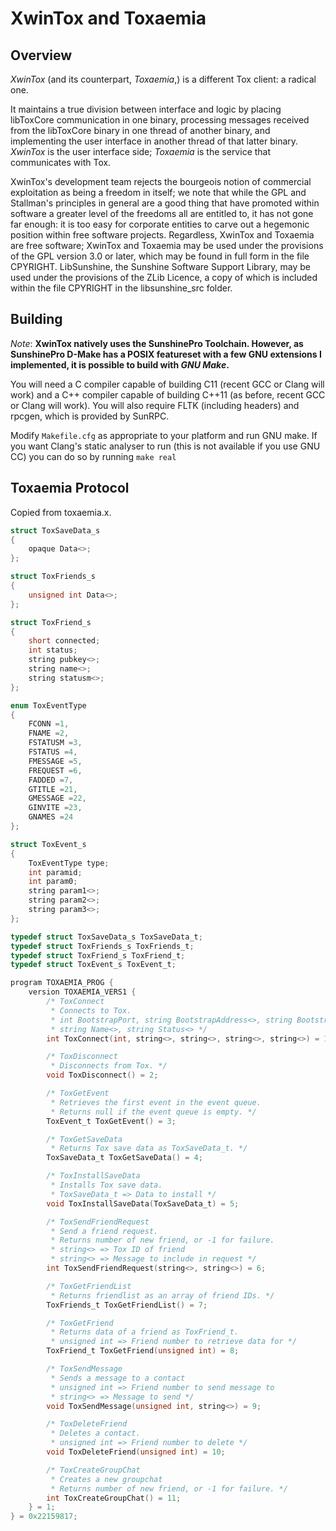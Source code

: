XwinTox and Toxaemia
==============

Overview
--------------

*XwinTox* (and its counterpart, *Toxaemia*,) is a different Tox client: 
a radical one. 

It maintains a true division between interface and logic by placing libToxCore 
communication in one binary, processing messages received from the libToxCore 
binary in one thread of another binary, and implementing the user interface in 
another thread of that latter binary. *XwinTox* is the user interface side; 
*Toxaemia* is the service that communicates with Tox.

XwinTox's development team rejects the bourgeois notion of commercial exploitation
as being a freedom in itself; we note that while the GPL and Stallman's principles
in general are a good thing that have promoted within software a greater level of
the freedoms all are entitled to, it has not gone far enough: it is too easy for
corporate entities to carve out a hegemonic position within free software projects.
Regardless, XwinTox and Toxaemia are free software; XwinTox and Toxaemia may be 
used under the provisions of the GPL version 3.0 or later, which may be found in 
full form in the file CPYRIGHT. LibSunshine, the Sunshine Software Support Library,
may be used under the provisions of the ZLib Licence, a copy of which is included
within the file CPYRIGHT in the libsunshine_src folder.


Building
--------------

*Note*: **XwinTox natively uses the SunshinePro Toolchain.
However, as SunshinePro D-Make has a POSIX featureset with a few
GNU extensions I implemented, it is possible to build with *GNU Make*.**

You will need a C compiler capable of building C11 (recent GCC or Clang will
work) and a C++ compiler capable of building C++11 (as before, recent GCC or
Clang will work). You will also require FLTK (including headers) and rpcgen,
which is provided by SunRPC.

Modify ```Makefile.cfg``` as appropriate to your platform and run GNU make.
If you want Clang's static analyser to run (this is not available if you use GNU
CC) you can do so by running ```make real```

Toxaemia Protocol
--------------

Copied from toxaemia.x.

```c
struct ToxSaveData_s
{
	opaque Data<>;
};

struct ToxFriends_s
{
	unsigned int Data<>;
};

struct ToxFriend_s
{
	short connected;
	int status;
	string pubkey<>;
	string name<>;
	string statusm<>;
};

enum ToxEventType
{
	FCONN =1,
	FNAME =2,
	FSTATUSM =3,
	FSTATUS =4,
	FMESSAGE =5,
	FREQUEST =6,
	FADDED =7,
	GTITLE =21,
	GMESSAGE =22,
	GINVITE =23,
	GNAMES =24
};

struct ToxEvent_s
{
	ToxEventType type;
	int paramid;
	int param0;
	string param1<>;
	string param2<>;
	string param3<>;
};

typedef struct ToxSaveData_s ToxSaveData_t;
typedef struct ToxFriends_s ToxFriends_t;
typedef struct ToxFriend_s ToxFriend_t;
typedef struct ToxEvent_s ToxEvent_t;

program TOXAEMIA_PROG {
	version TOXAEMIA_VERS1 {
		/* ToxConnect
		 * Connects to Tox.
		 * int BootstrapPort, string BootstrapAddress<>, string BootstrapKey<>, 
		 * string Name<>, string Status<> */
		int ToxConnect(int, string<>, string<>, string<>, string<>) = 1;

		/* ToxDisconnect
		 * Disconnects from Tox. */
		void ToxDisconnect() = 2;

		/* ToxGetEvent
		 * Retrieves the first event in the event queue.
		 * Returns null if the event queue is empty. */
		ToxEvent_t ToxGetEvent() = 3;

		/* ToxGetSaveData
		 * Returns Tox save data as ToxSaveData_t. */
		ToxSaveData_t ToxGetSaveData() = 4;

		/* ToxInstallSaveData
		 * Installs Tox save data.
		 * ToxSaveData_t => Data to install */
		void ToxInstallSaveData(ToxSaveData_t) = 5;

		/* ToxSendFriendRequest
		 * Send a friend request.
		 * Returns number of new friend, or -1 for failure.
		 * string<> => Tox ID of friend
		 * string<> => Message to include in request */
		int ToxSendFriendRequest(string<>, string<>) = 6;

		/* ToxGetFriendList
		 * Returns friendlist as an array of friend IDs. */
		ToxFriends_t ToxGetFriendList() = 7;

		/* ToxGetFriend
		 * Returns data of a friend as ToxFriend_t.
		 * unsigned int => Friend number to retrieve data for */
		ToxFriend_t ToxGetFriend(unsigned int) = 8;

		/* ToxSendMessage
		 * Sends a message to a contact
		 * unsigned int => Friend number to send message to
		 * string<> => Message to send */
		void ToxSendMessage(unsigned int, string<>) = 9;

		/* ToxDeleteFriend
		 * Deletes a contact.
		 * unsigned int => Friend number to delete */
		void ToxDeleteFriend(unsigned int) = 10;

		/* ToxCreateGroupChat
		 * Creates a new groupchat
		 * Returns number of new friend, or -1 for failure. */
		int ToxCreateGroupChat() = 11;
	} = 1;
} = 0x22159817;
```


